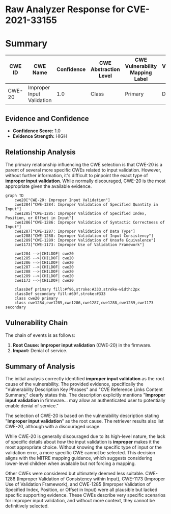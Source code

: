 # Raw Analyzer Response for CVE-2021-33155

# Summary
| CWE ID | CWE Name | Confidence | CWE Abstraction Level | CWE Vulnerability Mapping Label | CWE-Vulnerability Mapping Notes |
|---|---|---|---|---|---|
| CWE-20 | Improper Input Validation | 1.0 | Class | Primary | Discouraged |

## Evidence and Confidence

*   **Confidence Score:** 1.0
*   **Evidence Strength:** HIGH

## Relationship Analysis
The primary relationship influencing the CWE selection is that CWE-20 is a parent of several more specific CWEs related to input validation. However, without further information, it's difficult to pinpoint the exact type of **improper input validation**. While normally discouraged, CWE-20 is the most appropriate given the available evidence.

```mermaid
graph TD
    cwe20["CWE-20: Improper Input Validation"]
    cwe1284["CWE-1284: Improper Validation of Specified Quantity in Input"]
    cwe1285["CWE-1285: Improper Validation of Specified Index, Position, or Offset in Input"]
    cwe1286["CWE-1286: Improper Validation of Syntactic Correctness of Input"]
    cwe1287["CWE-1287: Improper Validation of Data Type"]
    cwe1288["CWE-1288: Improper Validation of Input Consistency"]
    cwe1289["CWE-1289: Improper Validation of Unsafe Equivalence"]
    cwe1173["CWE-1173: Improper Use of Validation Framework"]

    cwe1284 -->|CHILDOF| cwe20
    cwe1285 -->|CHILDOF| cwe20
    cwe1286 -->|CHILDOF| cwe20
    cwe1287 -->|CHILDOF| cwe20
    cwe1288 -->|CHILDOF| cwe20
    cwe1289 -->|CHILDOF| cwe20
    cwe1173 -->|CHILDOF| cwe20

    classDef primary fill:#f96,stroke:#333,stroke-width:2px
    classDef secondary fill:#69f,stroke:#333
    class cwe20 primary
    class cwe1284,cwe1285,cwe1286,cwe1287,cwe1288,cwe1289,cwe1173 secondary
```

## Vulnerability Chain
The chain of events is as follows:
1.  **Root Cause:** **Improper input validation** (CWE-20) in the firmware.
2.  **Impact:** Denial of service.

## Summary of Analysis
The initial analysis correctly identified **improper input validation** as the root cause of the vulnerability. The provided evidence, specifically the "Vulnerability Description Key Phrases" and "CVE Reference Links Content Summary," clearly states this. The description explicitly mentions "**Improper input validation** in firmware... may allow an authenticated user to potentially enable denial of service."

The selection of CWE-20 is based on the vulnerability description stating "**Improper input validation**" as the root cause. The retriever results also list CWE-20, although with a discouraged usage.

While CWE-20 is generally discouraged due to its high-level nature, the lack of specific details about *how* the input validation is **improper** makes it the most appropriate choice. Without knowing the specific type of input or the validation error, a more specific CWE cannot be selected. This decision aligns with the MITRE mapping guidance, which suggests considering lower-level children when available but not forcing a mapping.

Other CWEs were considered but ultimately deemed less suitable. CWE-1288 (Improper Validation of Consistency within Input), CWE-1173 (Improper Use of Validation Framework), and CWE-1285 (Improper Validation of Specified Index, Position, or Offset in Input) were all plausible but lacked specific supporting evidence. These CWEs describe very specific scenarios for improper input validation, and without more context, they cannot be definitively selected.